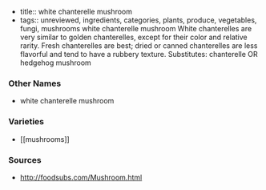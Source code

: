 - title:: white chanterelle mushroom
- tags:: unreviewed, ingredients, categories, plants, produce, vegetables, fungi, mushrooms
white chanterelle mushroom White chanterelles are very similar to golden chanterelles, except for their color and relative rarity. Fresh chanterelles are best; dried or canned chanterelles are less flavorful and tend to have a rubbery texture. Substitutes: chanterelle OR hedgehog mushroom

### Other Names

* white chanterelle mushroom

### Varieties

* [[mushrooms]]

### Sources
* http://foodsubs.com/Mushroom.html
